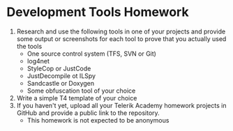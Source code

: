 # Development Tools Homework

1.  Research and use the following tools in one of your projects and provide some output or screenshots for each tool to prove that you actually used the tools
    *   One source control system (TFS, SVN or Git)
    *   log4net
    *   StyleCop or JustCode
    *   JustDecompile ot ILSpy
    *   Sandcastle or Doxygen
    *   Some obfuscation tool of your choice
1.  Write a simple T4 template of your choice
1.  If you haven't yet, upload all your Telerik Academy homework projects in GitHub and provide a public link to the repository.
    *   This homework is not expected to be anonymous
